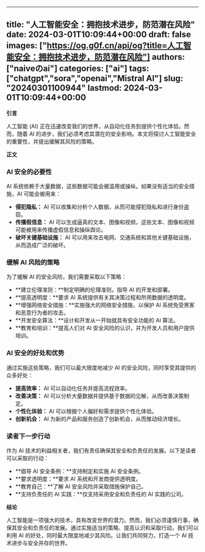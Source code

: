 
---
title: "人工智能安全：拥抱技术进步，防范潜在风险"
date: 2024-03-01T10:09:44+00:00
draft: false
images: ["https://og.g0f.cn/api/og?title=人工智能安全：拥抱技术进步，防范潜在风险"]
authors: ["naiveのai"]
categories: ["ai"]
tags: ["chatgpt","sora","openai","Mistral AI"]
slug: "20240301100944"
lastmod: 2024-03-01T10:09:44+00:00
---
**引言**

人工智能 (AI) 正在迅速改变我们的世界，从自动化任务到提供个性化体验。然而，随着 AI 的进步，我们必须考虑其潜在的安全影响。本文将探讨人工智能安全的重要性，并提出缓解其风险的策略。

**正文**

### AI 安全的必要性

AI 系统依赖于大量数据，这些数据可能会被滥用或操纵。如果没有适当的安全措施，AI 可能会被用来：

- **侵犯隐私：** AI 可以收集和分析个人数据，从而可能侵犯隐私和进行身份盗窃。
- **传播假信息：** AI 可以生成逼真的文本、图像和视频，这些文本、图像和视频可能被用来传播虚假信息和操纵舆论。
- **破坏关键基础设施：** AI 可以用来攻击电网、交通系统和其他关键基础设施，从而造成广泛的破坏。

### 缓解 AI 风险的策略

为了缓解 AI 的安全风险，我们需要采取以下策略：

- **建立伦理准则：**制定明确的伦理准则，指导 AI 的开发和部署。
- **提高透明度：**要求 AI 系统提供有关其决策过程和所用数据的透明度。
- **增强网络安全措施：**实施强大的网络安全措施，以保护 AI 系统免受黑客和恶意行为者的攻击。
- **开发安全算法：**设计和开发从一开始就具有安全功能的 AI 算法。
- **教育和培训：**提高人们对 AI 安全风险的认识，并为开发人员和用户提供培训。

### AI 安全的好处和优势

通过实施这些策略，我们可以最大限度地减少 AI 的安全风险，同时享受其提供的众多好处：

- **提高效率：** AI 可以自动化任务并提高流程效率。
- **改善决策：** AI 可以分析大量数据并提供基于数据的见解，从而改善决策制定。
- **个性化体验：** AI 可以根据个人偏好和需求提供个性化体验。
- **创新机会：** AI 为新的产品和服务创造了创新机会，从而推动经济增长。

### 读者下一步行动

作为 AI 技术的利益相关者，我们有责任确保其安全和负责任的发展。以下是读者可以采取的行动：

- **倡导 AI 安全条例：**支持制定和实施 AI 安全条例。
- **要求透明度：**要求 AI 系统和开发商提供透明度。
- **教育自己：**了解 AI 安全风险并采取措施保护自己。
- **支持负责任的 AI 实践：**仅支持采用安全和负责任的 AI 实践的公司。

**结论**

人工智能是一项强大的技术，具有改变世界的潜力。然而，我们必须谨慎行事，确保其安全和负责任的发展。通过实施适当的策略、提高认识和采取行动，我们可以利用 AI 的好处，同时最大限度地减少其风险。让我们共同努力，打造一个 AI 技术进步与安全并存的世界。